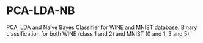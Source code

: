# PCA-LDA-NB
PCA, LDA and Naive Bayes Classifier for WINE and MNIST database. 
Binary classification for both WINE (class 1 and 2) and MNIST (0 and 1, 3 and 5) 
